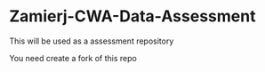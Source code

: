 # Zamierj-CWA-Data-Assessment
This will be used as a assessment repository

You need create a fork of this repo
